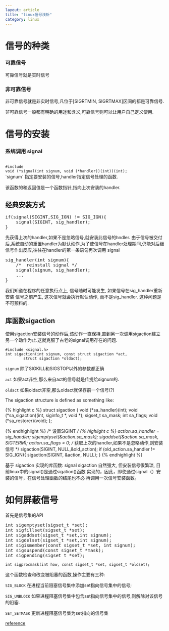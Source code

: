 ```yaml
---
layout: article
title: "linux信号浅析"
category: linux
---
```


# 信号的种类

### 可靠信号
可靠信号就是实时信号

### 非可靠信号
非可靠信号就是非实时信号,凡位于[SIGRTMIN, SIGRTMAX]区间的都是可靠信号.

非可靠信号一般都有明确的用途和含义,可靠信号则可以让用户自己定义使用.

# 信号的安装

### 系统调用 signal
<code>
#include<signal.h>
void (*signal(int signum, void (*handler))(int))(int);
</code>
`signum` 指定要安装的信号,handler指定信号处理的函数.

该函数的和返回值是一个函数指针,指向上次安装的handler.

## 经典安装方式
<pre>
if(signal(SIGINT,SIG_IGN) != SIG_IGN){
	signal(SIGINT, sig_handler);
}
</pre>

先获得上次的handler,如果不是忽略信号,就安装此信号的hndler.
由于信号被交付后,系统自动的重置handler为默认动作,为了使信号在handler处理期间,仍能对后继信号作出反应,往往在handler的第一条语句再次调用 signal
<pre>
sig_handler(int signum){
	/*  reinstall signal */
	signal(signum, sig_handler);
	...
}
</pre>
我们知道在程序的任意执行点上, 信号随时可能发生, 如果信号在sig_handler重新安装
信号之前产生, 这次信号就会执行默认动作, 而不是sig_handler. 这种问题是不可预料的.

## 库函数sigaction
使用sigaction安装信号的动作后,该动作一直保持,直到另一次调用sigaction建立另一个动作为止.这就克服了古老的signal调用存在的问题.

```
#include <signal.h>
int sigaction(int signum, const struct sigaction *act,
		struct sigaction *oldact);
```

`signum`  除了SIGKILL和SIGSTOP以外的参数都正确

`act` 如果act非空,那么来自act的信号就是传提给signum的.

`oldact` 如果oldact非空,那么oldact就保存前一个信号(?)

The sigaction structure is defined as something like:

{% highlight c %}
struct sigaction {
	                  void     (*sa_handler)(int);
	                  void     (*sa_sigaction)(int, siginfo_t *, void *);
	                  sigset_t   sa_mask;
	                  int        sa_flags;
	                  void     (*sa_restorer)(void);
	              };

{% endhighlight %}
/* 设置SIGINT */
{% highlight c %}
action.sa_handler = sig_handler;
sigemptyset(&action.sa_mask);
sigaddset(&action.sa_mask, SIGTERM);
action.sa_flags = 0;
/* 获取上次的handler,如果不是忽略动作,则安装信号 */
sigaction(SIGINT, NULL,&old_action);
if (old_action.sa_handler != SIG_IGN){
	sigaction(SIGINT, &action, NULL);
}
{% endhighlight %}

基于 sigaction 实现的库函数: signal
sigaction 自然强大, 但安装信号很繁琐, 目前linux中的signal()是通过sigation()函数
实现的，因此，即使通过signal（）安装的信号，在信号处理函数的结尾也不必
再调用一次信号安装函数。

# 如何屏蔽信号
首先是信号集的API
<pre>
int sigemptyset(sigset_t *set);
int sigfillset(sigset_t *set);
int sigaddset(sigset_t *set,int signum);
int sigdelset(sigset_t *set,int signum);
int sigismember(const sigset_t *set, int signum);
int sigsuspend(const sigset_t *mask);
int sigpending(sigset_t *set);
</pre>
`int sigprocmask(int how, const sigset_t *set, sigset_t *oldset);`

这个函数检查和改变被阻塞的函数,操作主要有三种:

`SIG_BLOCK` 在进程当前阻塞信号集中添加set指向信号集中的信号;

`SIG_UNBLOCK` 如果进程阻塞信号集中包含set指向信号集中的信号,则解除对该信号的阻塞.

`SET_SETMASK` 更新进程阻塞信号集为set指向的信号集



[reference](http://kenby.iteye.com/blog/1173862)

